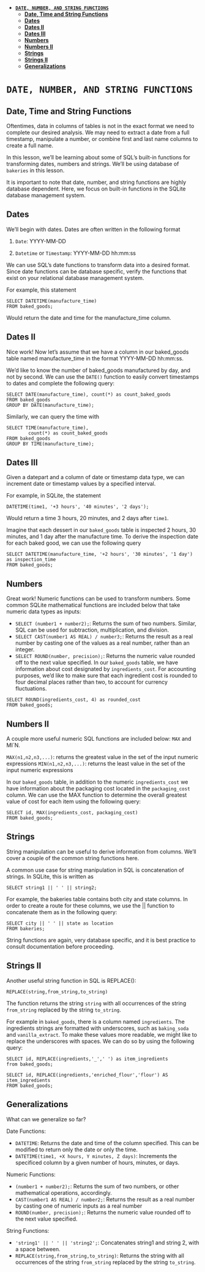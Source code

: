 - [**`DATE, NUMBER, AND STRING FUNCTIONS`**](#date-number-and-string-functions)
  - [**Date, Time and String Functions**](#date-time-and-string-functions)
  - [**Dates**](#dates)
  - [**Dates II**](#dates-ii)
  - [**Dates III**](#dates-iii)
  - [**Numbers**](#numbers)
  - [**Numbers II**](#numbers-ii)
  - [**Strings**](#strings)
  - [**Strings II**](#strings-ii)
  - [**Generalizations**](#generalizations)

# **`DATE, NUMBER, AND STRING FUNCTIONS`**

## **Date, Time and String Functions**
Oftentimes, data in columns of tables is not in the exact format we need to complete our desired analysis. We may need to extract a date from a full timestamp, manipulate a number, or combine first and last name columns to create a full name.

In this lesson, we’ll be learning about some of SQL’s built-in functions for transforming dates, numbers and strings. We’ll be using database of `bakeries` in this lesson.

It is important to note that date, number, and string functions are highly database dependent. Here, we focus on built-in functions in the SQLite database management system.

## **Dates**
We’ll begin with dates. Dates are often written in the following format

1. `Date`: YYYY-MM-DD

2. `Datetime` or `Timestamp`: YYYY-MM-DD hh:mm:ss

We can use SQL’s date functions to transform data into a desired format. Since date functions can be database specific, verify the functions that exist on your relational database management system.

For example, this statement
```
SELECT DATETIME(manufacture_time)
FROM baked_goods;
```

Would return the date and time for the manufacture_time column.

## **Dates II**
Nice work! Now let’s assume that we have a column in our baked_goods table named manufacture_time in the format YYYY-MM-DD hh:mm:ss.

We’d like to know the number of baked_goods manufactured by day, and not by second. We can use the `DATE()` function to easily convert timestamps to dates and complete the following query:
```
SELECT DATE(manufacture_time), count(*) as count_baked_goods
FROM baked_goods
GROUP BY DATE(manufacture_time);
```

Similarly, we can query the time with
```
SELECT TIME(manufacture_time), 
        count(*) as count_baked_goods
FROM baked_goods
GROUP BY TIME(manufacture_time);
```

## **Dates III**
Given a datepart and a column of date or timestamp data type, we can increment date or timestamp values by a specified interval.

For example, in SQLite, the statement
```
DATETIME(time1, '+3 hours', '40 minutes', '2 days');
```

Would return a time 3 hours, 20 minutes, and 2 days after `time1`.

Imagine that each dessert in our `baked_goods` table is inspected 2 hours, 30 minutes, and 1 day after the manufacture time. To derive the inspection date for each baked good, we can use the following query
```
SELECT DATETIME(manufacture_time, '+2 hours', '30 minutes', '1 day') as inspection_time
FROM baked_goods;
```

## **Numbers**
Great work! Numeric functions can be used to transform numbers. Some common SQLite mathematical functions are included below that take numeric data types as inputs:

- `SELECT (number1 + number2);`: Returns the sum of two numbers. Similar, SQL can be used for subtraction, multiplication, and division.
- `SELECT CAST(number1 AS REAL) / number3;`: Returns the result as a real number by casting one of the values as a real number, rather than an integer.
- `SELECT ROUND(number, precision);`: Returns the numeric value rounded off to the next value specified.
In our `baked_goods` table, we have information about cost designated by `ingredients_cost`. For accounting purposes, we’d like to make sure that each ingredient cost is rounded to four decimal places rather than two, to account for currency fluctuations.
```
SELECT ROUND(ingredients_cost, 4) as rounded_cost
FROM baked_goods;
```

## **Numbers II**
A couple more useful numeric SQL functions are included below: `MAX` and MI`N.

`MAX(n1,n2,n3,...)`: returns the greatest value in the set of the input numeric expressions `MIN(n1,n2,n3,...)`: returns the least value in the set of the input numeric expressions

In our `baked_goods` table, in addition to the numeric `ingredients_cost` we have information about the packaging cost located in the `packaging_cost` column. We can use the MAX function to determine the overall greatest value of cost for each item using the following query:
```
SELECT id, MAX(ingredients_cost, packaging_cost)
FROM baked_goods;
```

## **Strings**
String manipulation can be useful to derive information from columns. We’ll cover a couple of the common string functions here.

A common use case for string manipulation in SQL is concatenation of strings. In SQLite, this is written as
```
SELECT string1 || ' ' || string2;
```

For example, the bakeries table contains both city and state columns. In order to create a route for these columns, we use the || function to concatenate them as in the following query:
```
SELECT city || ' ' || state as location
FROM bakeries;
```

String functions are again, very database specific, and it is best practice to consult documentation before proceeding.

## **Strings II**
Another useful string function in SQL is REPLACE():
```
REPLACE(string,from_string,to_string)
```

The function returns the string `string` with all occurrences of the string `from_string` replaced by the string `to_string`.

For example in `baked_goods`, there is a column named `ingredients`. The ingredients strings are formatted with underscores, such as `baking_soda` and `vanilla_extract`. To make these values more readable, we might like to replace the underscores with spaces. We can do so by using the following query:
```
SELECT id, REPLACE(ingredients,'_',' ') as item_ingredients
from baked_goods;
```

```
SELECT id, REPLACE(ingredients,'enriched_flour','flour') AS item_ingredients
FROM baked_goods;
```

## **Generalizations**
What can we generalize so far?

Date Functions:

- `DATETIME`: Returns the date and time of the column specified. This can be modified to return only the date or only the time.
- `DATETIME(time1, +X hours, Y minutes, Z days)`: Increments the specificed column by a given number of hours, minutes, or days.
  
Numeric Functions:

- `(number1 + number2);`: Returns the sum of two numbers, or other mathematical operations, accordingly.
- `CAST(number1 AS REAL) / number2;`: Returns the result as a real number by casting one of numeric inputs as a real number
- `ROUND(number, precision);`: Returns the numeric value rounded off to the next value specified.
  
String Functions:

- `'string1' || ' ' || 'string2';`: Concatenates string1 and string 2, with a space between.
- `REPLACE(string,from_string,to_string)`: Returns the string with all occurrences of the string `from_string` replaced by the string `to_string`.